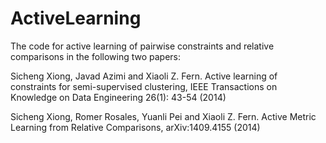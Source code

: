 # ActiveLearning
The code for active learning of pairwise constraints and relative comparisons in the following two papers:

Sicheng Xiong, Javad Azimi and Xiaoli Z. Fern. Active learning of constraints for semi-supervised clustering, IEEE Transactions on Knowledge on Data Engineering 26(1): 43-54 (2014)

Sicheng Xiong, Romer Rosales, Yuanli Pei and Xiaoli Z. Fern. Active Metric Learning from Relative Comparisons, arXiv:1409.4155 (2014)
